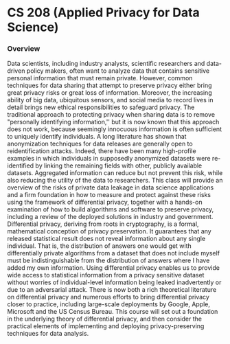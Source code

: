 # CS 208 (Applied Privacy for Data Science)

### Overview

Data scientists, including industry analysts, scientific researchers and data-driven policy makers,
often want to analyze data that contains sensitive personal information that must remain private.
However, common techniques for data sharing that attempt to preserve privacy either bring
great privacy risks or great loss of information. Moreover, the increasing ability of big data,
ubiquitous sensors, and social media to record lives in detail brings new ethical responsibilities
to safeguard privacy.
The traditional approach to protecting privacy when sharing data is to remove "personally
identifying information,'' but it is now known that this approach does not work, because
seemingly innocuous information is often sufficient to uniquely identify individuals. A long
literature has shown that anonymization techniques for data releases are generally open to
reidentification attacks. Indeed, there have been many high-profile examples in which
individuals in supposedly anonymized datasets were re-identified by linking the remaining fields
with other, publicly available datasets. Aggregated information can reduce but not prevent this
risk, while also reducing the utility of the data to researchers.
This class will provide an overview of the risks of private data leakage in data science
applications and a firm foundation in how to measure and protect against these risks using the
framework of differential privacy, together with a hands-on examination of how to build
algorithms and software to preserve privacy, including a review of the deployed solutions in
industry and government.
Differential privacy, deriving from roots in cryptography, is a formal, mathematical conception of
privacy preservation. It guarantees that any released statistical result does not reveal
information about any single individual. That is, the distribution of answers one would get with
differentially private algorithms from a dataset that does not include myself must be
indistinguishable from the distribution of answers where I have added my own information.
Using differential privacy enables us to provide wide access to statistical information from a
privacy sensitive dataset without worries of individual-level information being leaked
inadvertently or due to an adversarial attack. There is now both a rich theoretical literature on
differential privacy and numerous efforts to bring differential privacy closer to practice, including
large-scale deployments by Google, Apple, Microsoft and the US Census Bureau. This course
will set out a foundation in the underlying theory of differential privacy, and then consider the
practical elements of implementing and deploying privacy-preserving techniques for data
analysis.
